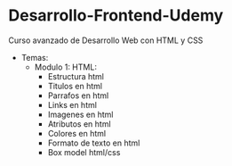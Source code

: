 # Desarrollo-Frontend-Udemy
Curso avanzado de Desarrollo Web con HTML y CSS
- Temas:
  + Modulo 1: HTML:
    - Estructura html
    - Titulos en html
    - Parrafos en html
    - Links en html
    - Imagenes en html
    - Atributos en html
    - Colores en html
    - Formato de texto en html
    - Box model html/css
    
